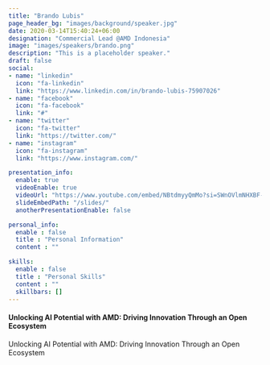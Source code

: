 ```yaml
---
title: "Brando Lubis"
page_header_bg: "images/background/speaker.jpg"
date: 2020-03-14T15:40:24+06:00
designation: "Commercial Lead @AMD Indonesia"
image: "images/speakers/brando.png"
description: "This is a placeholder speaker."
draft: false
social:
- name: "linkedin"
  icon: "fa-linkedin"
  link: "https://www.linkedin.com/in/brando-lubis-75907026"
- name: "facebook"
  icon: "fa-facebook"
  link: "#"
- name: "twitter"
  icon: "fa-twitter"
  link: "https://twitter.com/"
- name: "instagram"
  icon: "fa-instagram"
  link: "https://www.instagram.com/"

presentation_info:
  enable: true
  videoEnable: true
  videoUrl: "https://www.youtube.com/embed/NBtdmyyQmMo?si=SWnOVlmNHXBF-zqY"
  slideEmbedPath: "/slides/" 
  anotherPresentationEnable: false

personal_info:
  enable : false
  title : "Personal Information"
  content : ""

skills:
  enable : false
  title : "Personal Skills"
  content : ""
  skillbars: []
---
```


#### Unlocking AI Potential with AMD: Driving Innovation Through an Open Ecosystem

Unlocking AI Potential with AMD: Driving Innovation Through an Open Ecosystem
